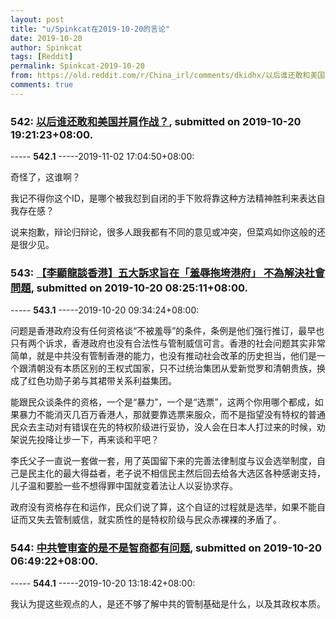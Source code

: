 ```yaml
---
layout: post
title: "u/Spinkcat在2019-10-20的言论"
date: 2019-10-20
author: Spinkcat
tags: [Reddit]
permalink: Spinkcat-2019-10-20
from: https://old.reddit.com/r/China_irl/comments/dkidhx/以后谁还敢和美国并肩作战/
comments: true
---
```


### 542: [以后谁还敢和美国并肩作战？](https://old.reddit.com/r/China_irl/comments/dkidhx/以后谁还敢和美国并肩作战/), submitted on 2019-10-20 19:21:23+08:00.

----- __542.1__ -----2019-11-02 17:04:50+08:00:

奇怪了，这谁啊？

我记不得你这个ID，是哪个被我怼到自闭的手下败将靠这种方法精神胜利来表达自我存在感？

说来抱歉，辩论归辩论，很多人跟我都有不同的意见或冲突，但菜鸡如你这般的还是很少见。

### 543: [【李顯龍談香港】五大訴求旨在「羞辱拖垮港府」 不為解決社會問題](https://old.reddit.com/r/China_irl/comments/dkc7q0/李顯龍談香港五大訴求旨在羞辱拖垮港府_不為解決社會問題/), submitted on 2019-10-20 08:25:11+08:00.

----- __543.1__ -----2019-10-20 09:34:24+08:00:

问题是香港政府没有任何资格谈“不被羞辱”的条件，条例是他们强行推订，最早也只有两个诉求，香港政府也没有合法性与管制威信可言。香港的社会问题其实非常简单，就是中共没有管制香港的能力，也没有推动社会改革的历史担当，他们是一个跟清朝没有本质区别的王权式国家，只不过统治集团从爱新觉罗和清朝贵族，换成了红色功勋子弟与其裙带关系利益集团。

能跟民众谈条件的资格，一个是“暴力”，一个是“选票”，这两个你用哪个都成，如果暴力不能消灭几百万香港人，那就要靠选票来服众，而不是指望没有特权的普通民众去主动对有错误在先的特权阶级进行妥协，没人会在日本人打过来的时候，劝架说先投降让步一下，再来谈和平吧？

李氏父子一直说一套做一套，用了英国留下来的完善法律制度与议会选举制度，自己是民主化的最大得益者，老子说不相信民主然后回去给各大选区各种感谢支持，儿子温和要脸一些不想得罪中国就变着法让人以妥协求存。

政府没有资格存在和运作，民众们说了算，这个自证的过程就是选举，如果不能自证而又失去管制威信，就实质性的是特权阶级与民众赤裸裸的矛盾了。

### 544: [中共管审查的是不是智商都有问题](https://old.reddit.com/r/China_irl/comments/dkb0zx/中共管审查的是不是智商都有问题/), submitted on 2019-10-20 06:49:22+08:00.

----- __544.1__ -----2019-10-20 13:18:42+08:00:

我认为提这些观点的人，是还不够了解中共的管制基础是什么，以及其政权本质。

